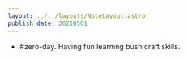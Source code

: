 ```yaml
---
layout: ../../layouts/NoteLayout.astro
publish_date: 20210501
---
```


- #zero-day. Having fun learning bush craft skills.
